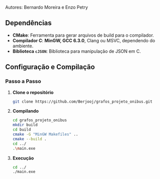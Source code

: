 Autores: Bernardo Moreira e Enzo Petry

## Dependências

- **CMake**: Ferramenta para gerar arquivos de build para o compilador.
- **Compilador C**: **MinGW, GCC 6.3.0**, Clang ou MSVC, dependendo do ambiente.
- **Biblioteca `cJSON`**: Biblioteca para manipulação de JSON em C.

## Configuração e Compilação

### Passo a Passo

1. **Clone o repositório**

   ```bash
   git clone https://github.com/Berjooj/grafos_projeto_onibus.git
   ```

2. **Compilando**

   ```bash
   cd grafos_projeto_onibus
   mkdir build
   cd build
   cmake -G "MinGW Makefiles" ..
   cmake --build .
   cd ../
   .\main.exe
   ```

2. **Execução**

   ```bash
   cd ../
   ./main.exe
